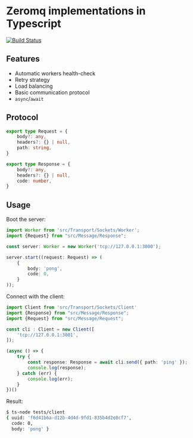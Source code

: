 Zeromq implementations in Typescript
===

[![Build Status](https://travis-ci.org/jorge07/zeromq.svg?branch=master)](https://travis-ci.org/jorge07/zeromq)

## Features

- Automatic workers health-check
- Retry strategy
- Load balancing
- Basic communication protocol
- `async`/`await` 

## Protocol

```typescript
export type Request = {
    body?: any,
    headers?: {} | null,
    path: string,
}
```
```typescript
export type Response = {
    body?: any,
    headers?: {} | null,
    code: number,
}
```

## Usage

Boot the server:

```typescript
import Worker from 'src/Transport/Sockets/Worker';
import {Request} from "src/Message/Response";

const server: Worker = new Worker('tcp://127.0.0.1:3000');

server.start((request: Request) => (
    {
        body: 'pong',
        code: 0,
    }
));
```

Connect with the client:
```typescript
import Client from 'src/Transport/Sockets/Client'
import {Response} from "src/Message/Response";
import {Request} from "src/Message/Request";

const cli : Client = new Client([
    'tcp://127.0.0.1:3001',
]);

(async () => {
    try {
        const response: Response = await cli.send({ path: 'ping' });
        console.log(response);
    } catch (err) {
      	console.log(err);
    }
})()
```

Result:
```bash
$ ts-node tests/client
{ uuid: 'f6d41b6a-d12b-4d4d-9fd1-835b4d2e8cf7',
  code: 0,
  body: 'pong' }
```
